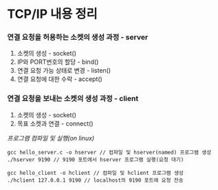 # TCP/IP 내용 정리

### 연결 요청을 허용하는 소켓의 생성 과정 - server

1. 소켓의 생성 - socket()
2. IP와 PORT번호의 할당 - bind()
3. 연결 요청 가능 상태로 변경 - listen()
4. 연결 요청에 대한 수락 - accept()

### 연결 요청을 보내는 소켓의 생성 과정 - client

1. 소켓의 생성 - socket()
2. 목표 소켓과 연결 - connect()

*프로그램 컴파일 및 실행(on linux)*
```text
gcc hello_server.c -o hserver // 컴파일 및 hserver(named) 프로그램 생성
./hserver 9190 // 9190 포트에서 hserver 프로그램 실행(요청 대기)

gcc hello_client -o hclient // 컴파일 및 hclient 프로그램 생성
./hclient 127.0.0.1 9190 // localhost의 9190 포트에 요청 전송
```